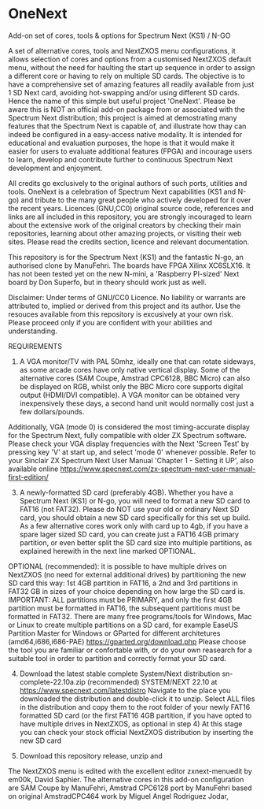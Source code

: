 # OneNext
 Add-on set of cores, tools & options for Spectrum Next (KS1) / N-GO

A set of alternative cores, tools and NextZXOS menu configurations, it allows selection of cores and options from a customised NextZXOS default menu, without the need for haulting the start up sequence in order to assign a different core or having to rely on multiple SD cards. The objective is to have a comprehensive set of amazing features all readily available from just 1 SD Next card, avoiding hot-swapping and/or using different SD cards. Hence the name of this simple but useful project 'OneNext'. Please be aware this is NOT an official add-on package from or associated with the Spectrum Next distribution; this project is aimed at demostrating many features that the Spectrum Next is capable of, and illustrate how thay can indeed be configured in a easy-access native modality. It is intended for educational and evaluation purposes, the hope is that it would make it easier for users to evaluate additional features (FPGA) and incourage users to learn, develop and contribute further to continuous Spectrum Next development and enjoyment.

All credits go exclusively to the original authors of such ports, utilities and tools. OneNext is a celebration of Spectrum Next capabilities (KS1 and N-go) and tribute to the many great people who actively developed for it over the recent years. Licences (GNU,CC0) original source code, references and links are all included in this repository, you are strongly incouraged to learn about the extensive work of the original creators by checking their main repositories, learning about other amazing projects, or visiting their web sites. Please read the credits section, licence and relevant documentation.

This repository is for the Spectrum Next (KS1) and the fantastic N-go, an authorised clone by ManuFehri. The boards have FPGA Xilinx XC6SLX16. It has not been tested yet on the new N-mini, a 'Raspberry PI-sized' Next board by Don Superfo, but in theory should work just as well.

Disclaimer: Under terms of GNU/CC0 Licence. No liability or warrants are attributed to, implied or derived from   this project and its author. Use the resouces available from this repository is excusively at your own risk. Please proceed only if you are confident with your abilities and understanding.

REQUIREMENTS

1) A VGA monitor/TV with PAL 50mhz, ideally one that can rotate sideways, as some arcade cores have only native vertical display. Some of the alternative cores (SAM Coupe, Amstrad CPC6128, BBC Micro) can also be displayed on RGB, whilst only the BBC Micro core supports digital output (HDMI/DVI compatible). A VGA monitor can be obtained very inexpensively these days, a second hand unit would normally cost just a few dollars/pounds.
   
Additionally, VGA (mode 0) is considered the most timing-accurate display for the Spectrum Next, fully compatible with older ZX Spectrum software. Please check your VGA display frequencies with the Next 'Screen Test' by pressing key 'V' at start up, and select 'mode 0' whenever possible. Refer to your Sinclair ZX Spectrum Next User Manual 'Chapter 1 - Setting it UP', also available online https://www.specnext.com/zx-spectrum-next-user-manual-first-edition/

3) A newly-formatted SD card (preferably 4GB). Whether you have a Spectrum Next (KS1) or N-go, you will need to format a new SD card to FAT16 (not FAT32). Please do NOT use your old or ordinary Next SD card, you should obtain a new SD card specifically for this set up build. As a few alternative cores work only with card up to 4gb, if you have a spare lager sized SD card, you can create just a FAT16 4GB primary partition, or even better split the SD card size into multiple partitions, as explained herewith in the next line marked OPTIONAL. 

OPTIONAL (recommended): it is possible to have multiple drives on NextZXOS (no need for external additional drives) by partitioning the new SD card this way: 1st 4GB partition in FAT16, a 2nd and 3rd partitions in FAT32 GB in sizes of your choice depending on how large the SD card is. IMPORTANT: ALL partitions must be PRIMARY, and only the first 4GB partition must be formatted in FAT16, the subsequent partitions must be formatted in FAT32. 
There are many free programs/tools for Windows, Mac or Linux to create multiple partitions on a SD card, for example EaseUS Partition Master for Windows or GParted for different architetures (amd64,i686,i686-PAE) https://gparted.org/download.php Please choose the tool you are familiar or confortable with, or do your own reasearch for a suitable tool in order to partition and correctly format your SD card. 
 

4) Download the latest stable complete System/Next distribution sn-complete-22.10a.zip (recommended) SYSTEM/NEXT 22.10 at https://www.specnext.com/latestdistro 
Navigate to the place you downloaded the distribution and double-click it to unzip. Select ALL files in the distribution and copy them to the root folder of your newly FAT16 formatted SD card (or the first FAT16 4GB partition, if you have opted to have multiple drives in NextZXOS, as optional in step 4)
At this stage you can check your stock official NextZXOS distribution by inserting the new SD card

5) Download this repository release, unzip and 

The NextZXOS menu is edited with the excellent editor zxnext-menuedit by em00k, David Saphier. The alternative cores in this add-on configuration are SAM Coupe by ManuFehri, Amstrad CPC6128 port by ManuFehri based on original AmstradCPC464 work by Miguel Angel Rodriguez Jodar, 
